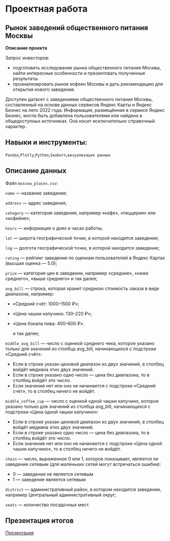 # Проектная работа
## Рынок заведений общественного питания Москвы  

**Описание проекта**  

Запрос инвесторов:  
- подготовить исследование рынка общественного питания Москвы, найти интересные особенности и презентовать полученные результаты.
- проанализировать рынок кофеен Москвы и дать рекомендацию для открытия нового заведения.   

Доступен датасет с заведениями общественного питания Москвы, составленный на основе данных сервисов Яндекс Карты и Яндекс Бизнес на 
лето 2022 года. Информация, размещённая в сервисе Яндекс Бизнес, могла быть добавлена пользователями или найдена в общедоступных источниках. Она носит 
исключительно справочный характер.  

## Навыки и инструменты:
`Pandas`,`Plotly`,`Python`,`Seaborn`,`визуализация данных`

## Описание данных
 Файл `moscow_places.csv`:
    
`name` — название заведения;

`address` — адрес заведения;

`category` — категория заведения, например «кафе», «пиццерия» или «кофейня»;

`hours` — информация о днях и часах работы;

`lat` — широта географической точки, в которой находится заведение;

`lng` — долгота географической точки, в которой находится заведение;

`rating` — рейтинг заведения по оценкам пользователей в Яндекс Картах (высшая оценка — 5.0);

`price` — категория цен в заведении, например «средние», «ниже среднего», «выше среднего» и так далее;

`avg_bill` — строка, которая хранит среднюю стоимость заказа в виде диапазона, например:
* «Средний счёт: 1000–1500 ₽»;
* «Цена чашки капучино: 130–220 ₽»;
* «Цена бокала пива: 400–600 ₽».
    
    и так далее;

`middle_avg_bill` — число с оценкой среднего чека, которое указано только для значений из столбца avg_bill, начинающихся с подстроки «Средний счёт»:

* Если в строке указан ценовой диапазон из двух значений, в столбец войдёт медиана этих двух значений.
* Если в строке указано одно число — цена без диапазона, то в столбец войдёт это число.
* Если значения нет или оно не начинается с подстроки «Средний счёт», то в столбец ничего не войдёт.

`middle_coffee_cup` — число с оценкой одной чашки капучино, которое указано только для значений из столбца avg_bill, начинающихся с подстроки «Цена одной чашки капучино»:

* Если в строке указан ценовой диапазон из двух значений, в столбец войдёт медиана этих двух значений.
* Если в строке указано одно число — цена без диапазона, то в столбец войдёт это число.
* Если значения нет или оно не начинается с подстроки «Цена одной чашки капучино», то в столбец ничего не войдёт.

`chain` — число, выраженное 0 или 1, которое показывает, является ли заведение сетевым (для маленьких сетей могут встречаться ошибки):

* 0 — заведение не является сетевым
* 1 — заведение является сетевым

`district` — административный район, в котором находится заведение, например Центральный административный округ;

`seats` — количество посадочных мест.

## Презентация итогов
[Презентация](https://drive.google.com/file/d/1L9KyfTI3St8VwOax0x_2g1on0jWWXqQj/view?usp=drive_link)  
